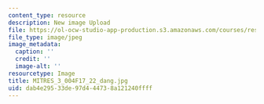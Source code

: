 ```yaml
---
content_type: resource
description: New image Upload
file: https://ol-ocw-studio-app-production.s3.amazonaws.com/courses/res-3-004-visualizing-materials-science-fall-2017/dab4e29533de97d444738a121240ffff_MITRES_3_004F17_22_dang.jpg
file_type: image/jpeg
image_metadata:
  caption: ''
  credit: ''
  image-alt: ''
resourcetype: Image
title: MITRES_3_004F17_22_dang.jpg
uid: dab4e295-33de-97d4-4473-8a121240ffff
---
```

